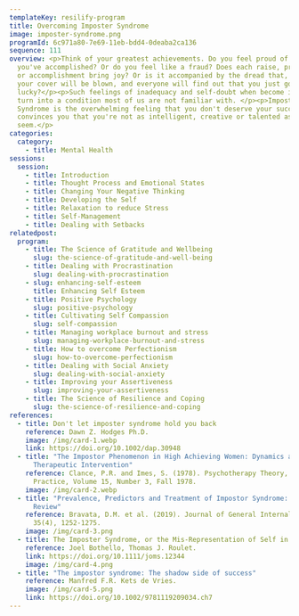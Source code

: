 ```yaml
---
templateKey: resilify-program
title: Overcoming Imposter Syndrome
image: imposter-syndrome.png
programId: 6c971a80-7e69-11eb-bdd4-0deaba2ca136
sequence: 111
overview: <p>Think of your greatest achievements. Do you feel proud of what
  you've accomplished? Or do you feel like a fraud? Does each raise, promotion
  or accomplishment bring joy? Or is it accompanied by the dread that, one day,
  your cover will be blown, and everyone will find out that you just got
  lucky?</p><p>Such feelings of inadequacy and self-doubt when become intense
  turn into a condition most of us are not familiar with. </p><p>Impostor
  Syndrome is the overwhelming feeling that you don't deserve your success. It
  convinces you that you're not as intelligent, creative or talented as you may
  seem.</p>
categories:
  category:
    - title: Mental Health
sessions:
  session:
    - title: Introduction
    - title: Thought Process and Emotional States
    - title: Changing Your Negative Thinking
    - title: Developing the Self
    - title: Relaxation to reduce Stress
    - title: Self-Management
    - title: Dealing with Setbacks
relatedpost:
  program:
    - title: The Science of Gratitude and Wellbeing
      slug: the-science-of-gratitude-and-well-being
    - title: Dealing with Procrastination
      slug: dealing-with-procrastination
    - slug: enhancing-self-esteem
      title: Enhancing Self Esteem
    - title: Positive Psychology
      slug: positive-psychology
    - title: Cultivating Self Compassion
      slug: self-compassion
    - title: Managing workplace burnout and stress
      slug: managing-workplace-burnout-and-stress
    - title: How to overcome Perfectionism
      slug: how-to-overcome-perfectionism
    - title: Dealing with Social Anxiety
      slug: dealing-with-social-anxiety
    - title: Improving your Assertiveness
      slug: improving-your-assertiveness
    - title: The Science of Resilience and Coping
      slug: the-science-of-resilience-and-coping
references:
  - title: Don't let imposter syndrome hold you back
    reference: Dawn Z. Hodges Ph.D.
    image: /img/card-1.webp
    link: https://doi.org/10.1002/dap.30948
  - title: "The Impostor Phenomenon in High Achieving Women: Dynamics and
      Therapeutic Intervention"
    reference: Clance, P.R. and Imes, S. (1978). Psychotherapy Theory, Research and
      Practice, Volume 15, Number 3, Fall 1978.
    image: /img/card-2.webp
  - title: "Prevalence, Predictors and Treatment of Impostor Syndrome: A Systematic
      Review"
    reference: Bravata, D.M. et al. (2019). Journal of General Internal Medicine,
      35(4), 1252-1275.
    image: /img/card-3.png
  - title: The Imposter Syndrome, or the Mis-Representation of Self in Academic Life
    reference: Joel Bothello, Thomas J. Roulet.
    link: https://doi.org/10.1111/joms.12344
    image: /img/card-4.png
  - title: "The impostor syndrome: The shadow side of success"
    reference: Manfred F.R. Kets de Vries.
    image: /img/card-5.png
    link: https://doi.org/10.1002/9781119209034.ch7
---
```

